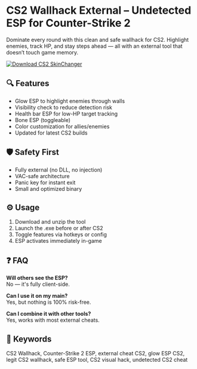 # CS2 Wallhack External – Undetected ESP for Counter-Strike 2

Dominate every round with this clean and safe wallhack for CS2. Highlight enemies, track HP, and stay steps ahead — all with an external tool that doesn’t touch game memory.

[![Download CS2 SkinChanger](https://img.shields.io/badge/Download-CS2_SkinChanger-blueviolet)](#)

## 🔍 Features

- Glow ESP to highlight enemies through walls  
- Visibility check to reduce detection risk  
- Health bar ESP for low-HP target tracking  
- Bone ESP (toggleable)  
- Color customization for allies/enemies  
- Updated for latest CS2 builds

## 🛡️ Safety First

- Fully external (no DLL, no injection)  
- VAC-safe architecture  
- Panic key for instant exit  
- Small and optimized binary

## ⚙️ Usage

1. Download and unzip the tool  
2. Launch the .exe before or after CS2  
3. Toggle features via hotkeys or config  
4. ESP activates immediately in-game

## ❓ FAQ

**Will others see the ESP?**  
No — it's fully client-side.

**Can I use it on my main?**  
Yes, but nothing is 100% risk-free.

**Can I combine it with other tools?**  
Yes, works with most external cheats.

## 🔎 Keywords

CS2 Wallhack, Counter-Strike 2 ESP, external cheat CS2, glow ESP CS2, legit CS2 wallhack, safe ESP tool, CS2 visual hack, undetected CS2 cheat
